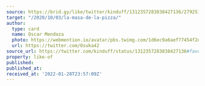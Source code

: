```yaml
---
source: https://brid.gy/like/twitter/kinduff/1312357283838427136/27925106
target: "/2020/10/03/la-masa-de-la-pizza/"
author:
  type: card
  name: Oscar Mendoza
  photo: https://webmention.io/avatar/pbs.twimg.com/1d6ec9a6aef77454f2e4b9c85c1590d538ca49d850a51a66bd3508872e5d9b22.jpg
  url: https://twitter.com/Osuka42
source_url: https://twitter.com/kinduff/status/1312357283838427136#favorited-by-27925106
property: like-of
published: 
published_at: 
received_at: '2022-01-28T23:57:09Z'
---
```


